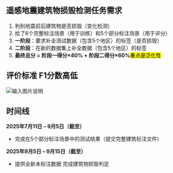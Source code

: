 ##  遥感地震建筑物损毁检测任务需求
1. 判别地震前后建筑物是否损毁（变化检测）
2. 给了6个完整标注场景（用于训练）和5个部分标注场景（用于评分）
3. **一阶段**：要求补全测试数据（包含5个地区）的标签（是否损毁）
4. **二阶段**：在新的数据集上补全数据（包含5个地区）的标签
5. **最终总分 = 阶段一得分×40% + 阶段二得分×60%**<mark>重点是泛化性

##  评价标准 F1分数高低


![输入图片说明](/imgs/2025-07-27/3MwX6CvzrcbbQg2O.png)
## 时间线

**2025年7月11日 – 9月5日（截至）**

 - 完成在5个部分标注场景中的测试结果（提交完整建筑标注文件）

**2025年9月5日 – 9月15日（截至）**

 - 提供全新未标注数据 完成建筑物损毁判定
<!--stackedit_data:
eyJoaXN0b3J5IjpbMTIzMDkwNDkxMCwxNTc3NzI3ODc0LDU4MD
YwNjMyNCwtMTUzODg5NTc4MiwxNDQwNDQ2MjQsLTIwNTA0MTg2
ODcsNjYyNjA4MDc1LDE3MDQxMDQxOTksLTk0MjY1Nzc3OSw0ND
AwOTUzNjQsLTE2ODY0MTgyNDQsNjM1MDYwMjU3LC05NDAyNzA0
MDksMjI2MzcxMTkzLC0yMDc1MjAwMTc5LDg5MzAxODI4MSwtMT
gyNzc5NTg4NCwxNjc3NDY0Mjk2LDE5MjQ0OTIwMDIsLTU3NzAz
NTU0Ml19
-->
